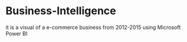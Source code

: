 # Business-Intelligence
it is a visual of a e-commerce business from 2012-2015 using Microsoft Power BI
